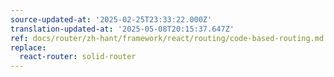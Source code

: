 ```yaml
---
source-updated-at: '2025-02-25T23:33:22.000Z'
translation-updated-at: '2025-05-08T20:15:37.647Z'
ref: docs/router/zh-hant/framework/react/routing/code-based-routing.md
replace:
  react-router: solid-router
---
```

